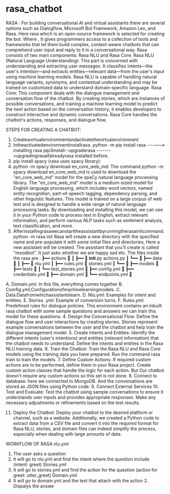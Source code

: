 # rasa_chatbot
RASA :
For building conversational AI and virtual assistants there are several options such as Dialogflow, Microsoft Bot Framework, Amazon Lex, and Rasa.
Here rasa which is an open-source framework is selected for creating the bot. Where , It gives programmers access to a collection of tools and frameworks that let them build complex, context-aware chatbots that can comprehend user input and reply to it in a conversational way.
Rasa consists of two main components: Rasa NLU and Rasa Core.
Rasa NLU (Natural Language Understanding): This part is concerned with understanding and extracting user messages. It classifies intents—the user's intention—and extracts entities—relevant data—from the user's input using machine learning models. Rasa NLU is capable of handling natural language variants, synonyms, and contextual understanding and may be trained on customized data to understand domain-specific language.
Rasa Core: This component deals with the dialogue management and conversation flow of the chatbot. By creating stories, which are instances of possible conversations, and training a machine learning model to predict the next action based on the conversation history, it enables developers to construct interactive and dynamic conversations. Rasa Core handles the chatbot's actions, responses, and dialogue flow.

STEPS FOR CREATING A CHATBOT:
1. Createavirtualenvironmentandactivatethevirtualenvironment
2. Intheactivatedenvironmentinstallrasa.
python -m pip install rasa ------> installing rasa pip3install--upgraderasa ------->upgradingrasaifalreadyrasa installed before.
3. pip install spacy (rasa uses spacy library):
 4. python -m spacy download en_core_web_md:
The command python -m spacy download en_core_web_md is used to download the "en_core_web_md" model for the spaCy natural language processing library.
The "en_core_web_md" model is a medium-sized model for English language processing, which includes word vectors, named entity recognition, part-of-speech tagging, dependency parsing, and other linguistic features. This model is trained on a large corpus of web text and is designed to handle a wide range of natural language processing tasks.
By downloading and installing this model, we can use it in your Python code to process text in English, extract relevant information, and perform various NLP tasks such as sentiment analysis, text classification, and more.
5. Afterinstallingrasawecanstarttheassistantbyrunningtherasainitcommand. python -m rasa init
Rasa will create a new directory with the specified name and pre-populate it with some initial files and directories, Here a new assistant will be created. The assistant that you'll create is called "moodbot". It just asks whether we are happy sad etc.
The files inside the rasa are : ┣━━ actions
📂
┃ ┣━━
🐍
__init__.py actions.py ┃ ┗━━
🐍
┣━━ data
📂
┃ ┣━━
📄
nlu.yml
┃ ┣━━
rules.yml 📄
stories.yml ┃ ┗━━
📄
┣━━ models 📂
┣━━ tests
📂
┃ ┗━━ test_stories.yml 📄
┣━━ config.yml 📄
┣━━ credentials.yml 📄
┣━━ domain.yml 📄
┗━━ endpoints.yml 📄
 
A. Domain.yml: In this file, everything comes together
B. Comfig.yml;Configurationofmachinelearningmodels.
C. Data:Datafromwhichassistantslearn.
D. Nlu.yml: Examples for intent and entities.
E. Stories .yml: Example of conversion turns.
F. Rules.yml: Predefined rules for dialogue policies.
This environment contains an inbuilt rasa chatbot with some sample questions and answers we can train this model for these questions.
4. Design the Conversational Flow: Define the dialogue flow and user interactions by creating stories. Stories represent example conversations between the user and the chatbot and help train the dialogue management model.
5. Create Intents and Entities: Identify the different intents (user's intentions) and entities (relevant information) that the chatbot needs to understand. Define the intents and entities in the Rasa NLU training data.
6. Train the Chatbot: Train the Rasa NLU and Rasa Core models using the training data you have prepared. Run the command rasa train to train the models.
7. Define Custom Actions: If required custom actions are to be performed, define them in your Rasa project. Create custom action classes that handle the logic for each action. But Our chatbot doesn't require any custom actions so this set is not done.
8. Connect to database: here we connected to MongoDB. And the conversations are stored as JSON files using Python code.
9. Connect External Services
10. Test and Evaluate: Test the chatbot using sample conversations to ensure it understands user inputs and provides appropriate responses. Make any necessary adjustments or refinements based on the test results.

11. Deploy the Chatbot: Deploy your chatbot to the desired platform or channel, such as a website.
Additionally, we created a Python code to extract data from a CSV file and convert it into the required format for Rasa NLU, stories, and domain files can indeed simplify the process, especially when dealing with large amounts of data.

WORKFLOW OF RASA
nlu.yml
1. The user asks a question
2. It will go to nlu.yml and find the intent where the question include
(intent: greet)
Stories.yml
1. It will go to stories.yml and find the action for the question (action for greet: utter_greet)
Domain.yml
1. It will go to domain.yml and the text that attach with the action 2. Dispalys the answe

